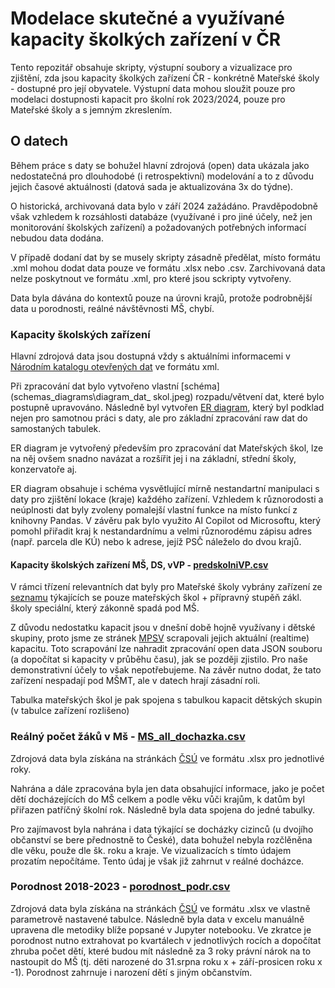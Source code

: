 # Modelace skutečné a využívané kapacity školkých zařízení v ČR

Tento repozitář obsahuje skripty, výstupní soubory a vizualizace pro zjištění, zda jsou kapacity školkých zařízení ČR - konkrétně Mateřské školy - dostupné pro její obyvatele. Výstupní data mohou sloužit pouze pro modelaci dostupnosti kapacit pro školní rok 2023/2024, pouze pro Mateřské školy a s jemným zkreslením.

## O datech
Během práce s daty se bohužel hlavní zdrojová (open) data ukázala jako nedostatečná pro dlouhodobé (i retrospektivní) modelování a to z důvodu jejich časové aktuálnosti (datová sada je aktualizována 3x do týdne). 

O historická, archivovaná data bylo v září 2024 zažádáno. Pravděpodobně však vzhledem k rozsáhlosti databáze (využívané i pro jiné účely, než jen monitorování školských zařízení) a požadovaných potřebných informací nebudou data dodána. 

V případě dodaní dat by se musely skripty zásadně předělat, místo formátu .xml mohou dodat data pouze ve formátu .xlsx nebo .csv.  Zarchivovaná data nelze poskytnout ve formátu .xml, pro které jsou sckripty vytvořeny. 

Data byla dávána do kontextů pouze na úrovni krajů, protože podrobnější data u porodnosti, reálné návštěvnosti MŠ, chybí. 

### Kapacity školských zařízení
Hlavní zdrojová data jsou dostupná vždy s aktuálními informacemi v [Národním katalogu otevřených dat](https://data.gov.cz/datov%C3%A1-sada?iri=https%3A%2F%2Fdata.gov.cz%2Fzdroj%2Fdatov%C3%A9-sady%2F00022985%2F63989c80e16fc31c77e23ab529c76b52#str%C3%A1nka-nenalezena) ve formátu xml.

Při zpracování dat bylo vytvořeno vlastní [schéma](schemas_diagrams\diagram_dat_ skol.jpeg) rozpadu/větvení dat, které bylo postupně upravováno.
Následně byl vytvořen [ER diagram](schemas_diagrams\ERD_tabulky.jpeg), který byl podklad nejen pro samotnou práci s daty, ale pro základní zpracování raw dat do samostaných tabulek. 

ER diagram je vytvořený především pro zpracování dat Mateřských škol, lze na něj ovšem snadno navázat a rozšířit jej i na základní, střední školy, konzervatoře aj. 

ER diagram obsahuje i schéma vysvětlující mírně nestandartní manipulaci s daty pro zjištění lokace (kraje) každého zařízení. Vzhledem k různorodosti a neúplnosti dat byly zvoleny pomalejší vlastní funkce na místo funkcí z knihovny Pandas. V závěru pak bylo využito AI Copilot od Microsoftu, který pomohl přiřadit kraj k nestandardnímu a velmi různorodému zápisu adres (např. parcela dle KÚ) nebo k adrese, jejíž PSČ náleželo do dvou krajů. 

#### Kapacity školských zařízení MŠ, DS, vVP - [predskolniVP.csv](output_files\predskolniVP.csv)
V rámci třízení relevantních dat byly pro Mateřské školy vybrány zařízení ze [seznamu](zarizeni_dokumentace.txt) týkajících se pouze mateřských škol + přípravný stupěň zákl. školy speciální, který zákonně spadá pod MŠ. 

Z důvodu nedostatku kapacit jsou v dnešní době hojně využívany i dětské skupiny, proto jsme ze stránek [MPSV](https://evidence.mpsv.cz/eEDS/index.php?list) scrapovali jejich aktuální (realtime) kapacitu. Toto scrapování lze nahradit zpracování open data JSON souboru (a dopočítat si kapacity v průběhu času), jak se později zjistilo. Pro naše demonstrativní účely to však nepotřebujeme. Na závěr nutno dodat, že tato zařízení nespadají pod MŠMT, ale v datech hrají zásadní roli. 

Tabulka mateřských škol je pak spojena s tabulkou kapacit dětských skupin (v tabulce zařízení rozlišeno)

### Reálný počet žáků v Mš - [MS_all_dochazka.csv](output_files\MS_all_dochazka.csv)
Zdrojová data byla získána na stránkách [ČSÚ](https://csu.gov.cz/) ve formátu .xlsx pro jednotlivé roky. 

Nahrána a dále zpracována byla jen data obsahující informace, jako je počet dětí docházejících do MŠ celkem a podle věku vůči krajům, k datům byl přiřazen patříčný školní rok. Následně byla data spojena do jedné tabulky.

Pro zajímavost byla nahrána i data týkající se docházky cizinců (u dvojího občanství se bere přednostně to České), data bohužel nebyla rozčlěněna dle věku, použe dle šk. roku a kraje. Ve vizualizacích s tímto údajem prozatím nepočítáme. Tento údaj je však již zahrnut v reálné docházce. 

### Porodnost 2018-2023 - [porodnost_podr.csv](output_files\porodnost_podr.csv)
Zdrojová data byla získána na stránkách [ČSÚ](https://csu.gov.cz/) ve formátu .xlsx ve vlastně parametrově nastavené tabulce. Následně byla data v excelu manuálně upravena dle metodiky blíže popsané v Jupyter notebooku. Ve zkratce je porodnost nutno extrahovat po kvartálech v jednotlivých rocích a dopočítat zhruba počet dětí, které budou mít následně za 3 roky právní nárok na to nastoupit do MŠ (tj. děti narozené do 31.srpna roku x + září-prosicen roku x -1). Porodnost zahrnuje i narození dětí s jiným občanstvím. 